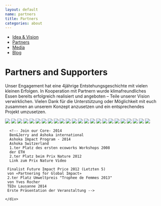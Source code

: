 ```yaml
---
layout: default
name: partners
title: Partners
categories: about
---
```



<div class="container hidden-xs">
  <div class="row">
    <div class="col-xs-12 text-center">
      <ul class="subNavigation">
        <a href="/about"><li>Idea &amp; Vision</li></a>
        <a href="/about/partners"><li class="current">Partners</li></a>
        <a href="/about/media"><li>Media</li></a>
        <a href="/blog"><li>Blog</li></a>
      </ul>
    </div>
  </div>
</div>


<div class="container">
  <div class="row push-top small-push-bottom">
    <div class="col-xs-12 text-center">
      <h1>Partners and Supporters</h1>
    </div>
  </div>

  <div class="row push-bottom">
    <div class="col-xs-12 col-sm-offset-1 col-sm-10 text-center">
      <p>Unser Engagement hat eine 4jährige Entstehungsgeschichte mit vielen kleinen Erfolgen. In Kooperation mit Partnern wurde klimafreundliches Essen bereits erfolgreich realisiert und angeboten – Teile unserer Vision verwirklichen. Vielen Dank für die Unterstützung oder Möglichkeit mit euch zusammen an unserem Konzept anzusetzen und ein entsprechendes Projekt umzusetzen.</p>
    </div>
  </div>

  <div class="row push-bottom">
    <div class="col-xs-12 text-center">
      <img src="/img/partners/nw.svg" data-toggle="popover" data-placement="top" data-content="Fachhochschule Norwestschweiz – Unterstützung über 10.000 CHF für die Programmierung des CO2-Rechners und dessen Bereitstellung als Bildungstool.">
      <img src="/img/partners/unisg.svg" data-toggle="popover" data-placement="top" data-content="Unterstützung in der Marktrecherche und Businessmodelentwicklung">
      <img src="/img/partners/unizh.svg" data-toggle="popover" data-placement="top" data-content="Department of Informatics – Informatics and Sustainability Research –
Gemeinsame Projektarbeit für CarbonFoodPrint gefördert durch die Gebert Rüf Stiftung.">
      <img src="/img/partners/zhaw.svg"  data-toggle="popover" data-placement="top" data-content="Institut für Umwelt und Natürliche Ressourcen der Zürcher Hochschule für Angewandte Wissenschaften (ZHAW) - Gemeinsame Projektarbeit für CarbonFoodPrint gefördert durch die Gebert Rüf Stiftung.">
      <img src="/img/partners/engagement.svg"  data-toggle="popover" data-placement="top" data-content="Migros Engagement Fond Projekte zu Bio und Gesundheit.">
      <img src="/img/partners/axa.svg"  data-toggle="popover" data-placement="top" data-content="Axa Innovation Award - 5ter Platz 2013">
      <img src="/img/partners/climatekic.svg"  data-toggle="popover" data-placement="top" data-content="Climate-KIC – Unterstützung durch Schulungen von Steve Blank und Ken Morse Schulungen finanziert sowie direktes Coaching von Climate-KIC. 70.000 CHF Unterstützung im Rahmen der I4C Stage 2 und 3 Förderung.">
      <img src="/img/partners/impacthub.svg" data-toggle="popover" data-placement="top" data-content="Impact HUB Zürich – Unterstützung, Begleitung und Coaching im Rahmen des HUB Fellowship für Biodiversität und Ressourceneffizienz des WWF Schweiz. Direkte Sachwärte in 30.000CHF Förderung und eine Hub Unlimited Mitgliedschaft für ein Jahr. (März 2012 bis März 2013)">
      <img src="/img/partners/klimastiftung.svg" data-toggle="popover" data-placement="top" data-content="Klimastiftung – Förderungsbetrag von 20.000CHF für Webseite und CO2-Rechner. Unterstützung in der Pressearbeit.">
      <img src="/img/partners/kti.svg" data-toggle="popover" data-placement="top" data-content="Kommission für Technologie und Innovation der Schweiz – CTI Start-Up Label Phase 3 (2014) und KTI Projekt Förderung von CHF 325'000">
      <img src="/img/partners/socialimpact.svg" data-toggle="popover" data-placement="top" data-content="1 HUB unlimited Membership für 4 Monate, 20h Coaching und SAP Mentoring.">
      <img src="/img/partners/spinoff.svg" data-toggle="popover" data-placement="top" data-content="ETH Zürich – Umsetzung und Unterstützung einer Vielzahl von Projekten: Erster Preis beim ersten ecoworks Workshop Umsetzung unseres Pilot Projektes «weniger CO2, 100% Geschmack» mit ETH und der SV Group im Physikrestaurant Science City in 2009. Während 3 Wochen wurden klimafreundliche Menüs angeboten sowie die Gäste informiert. Teilnahme am IARU Workshop in Kopenhagen beim COP15; Treffen mit Al Gore und Yann Arthus-Bertrand. Podiumsdiskussion mit Kofi Annan bei der Richard R. Ernst Lecture 2011 an der ETH. Mehrmalige Teilnahme beim Herbst und Frühlingsmarkt, sowie Treffpunkt Science City mit einem Infostand.">
      <img src="/img/partners/venturekick.svg" data-toggle="popover" data-placement="top" data-content="Venture Kick Stage 1 Finanzierung von 10.000CHF im Januar 2012. Schulung und Coaching im Rahmen von ventureplan und dem Kickerscamp.">
      <img src="/img/partners/wwf.svg" data-toggle="popover" data-placement="top" data-content="WWF Schweiz – Finanzielle Unterstützung und Coaching im Rahmen des HUB Fellowship für Biodiversität und Ressourceneffizienz. Direkte Sachwerte in CHF 30.000 Förderung und eine Hub Unlimited Mitgliedschaft für ein Jahr. (März 2012)">
      <img src="/img/partners/maxhavelar.svg" data-toggle="popover" data-placement="top" data-content="Gemeinsame Kampagne – «Esse Fair und Klimafreundlich» mit der Hoteleriesuisse.">
      <img src="/img/partners/usitawi.svg" data-toggle="popover" data-placement="top" data-content="Usitawi Network – Förderungsbetrag von 4000CHF zum Aufbau unserer Webseite.">
      <img src="/img/partners/equitable.svg" data-toggle="popover" data-placement="top" data-content="Klimafreundliche Menus für den nachhaltig orientierten Gast im Sankt Meinrad.">
      <img src="/img/partners/ernstgoehner.svg" data-toggle="popover" data-placement="top" data-content="Ernst Göhner Stiftung – Förderungsbetrag von 20.000CHF für Webseite und CO2-Rechner.">
      <img src="/img/partners/gdi.svg" data-toggle="popover" data-placement="top" data-content="Beste Innovation 2012 beim Innovation4Motivation.">
      <img src="/img/partners/gebert.svg" data-toggle="popover" data-placement="top" data-content="Gebert Rüf Stiftung – Förderungsbetrag von 200.000CHF für das Projekt CarbonFoodPrint mit der UZH und ZHAW.">
	  <img src="/img/partners/bluelion.svg" data-toggle="popover" data-placement="top" data-content="Der BlueLion Inkubator bietet uns Arbeitsplätze, inklusive Coaching und Zugang zu Sitzungszimmern.">
      <img src="/img/partners/insead.svg" data-toggle="popover" data-placement="top" data-content="Unterstützung in der Businessmodel Entwicklung über den Social Impact Catalyst">
      <img src="/img/partners/seif.svg" data-toggle="popover" data-placement="top" data-content="Social Entrepreneurship Initiative und Foundation
 – SEF Award Spezialpreis Soziale Innovation 10.000CHF gesponsort von Ernst&Young. (Juli 2012)">
      <img src="/img/partners/stadtzh.svg" data-toggle="popover" data-placement="top" data-content="Stadt Zürich GUD – Gemeinsame Realisierung des Pilotprojekt Menu Plus. Während 11 Wochen konnten wir klimafreundliche Menüs den Gästen anbieten.">

	  
	  <!-- Join our Core- 2014
	  Ben&Jerry and Ashoka international
	  Ashoka Impact Program - 2014
	  Ashoka Switzerland
	  1.ter Platz des ersten ecoworks Workshops 2008
	  der ETH
	  2.ter Platz beim Prix Nature 2012
	  Link zum Prix Nature Video

	 Finalist Future Impact Price 2012 (Letzten 5)
	 von «Partnering for Global Impact»
	 2.ter Platz Umweltpreis "Trophee de Femmes 2013"
	 von Yves Rocher
	 TEDx Lausanne 2014
	 Erste Präsentation der Veranstaltung -->
	 
    </div>
  </div>

</div>



<script src="https://ajax.googleapis.com/ajax/libs/jquery/1.11.3/jquery.min.js"></script>
<script src="/js/jquery.magnific-popup.min.js"></script>
<script src="/js/jquery.royalslider.min.js"></script>
<script src="/js/bootstrap.min.js"></script>
<script src="/js/icheck.min.js"></script>
<script src="/js/script.js"></script>

<script>
$('img').popover({ trigger: "hover" });
</script>

